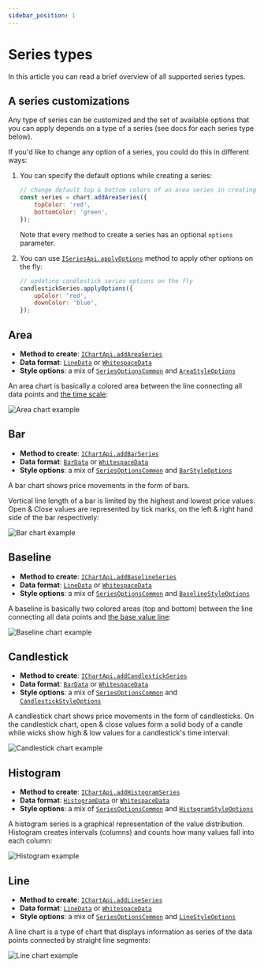 ```yaml
---
sidebar_position: 1
---
```


# Series types

In this article you can read a brief overview of all supported series types.

## A series customizations

Any type of series can be customized and the set of available options that you can apply depends on a type of a series (see docs for each series type below).

If you'd like to change any option of a series, you could do this in different ways:

1. You can specify the default options while creating a series:

    ```js
    // change default top & bottom colors of an area series in creating time
    const series = chart.addAreaSeries({
        topColor: 'red',
        bottomColor: 'green',
    });
    ````

    Note that every method to create a series has an optional `options` parameter.

1. You can use [`ISeriesApi.applyOptions`](/api/interfaces/ISeriesApi.md#applyoptions) method to apply other options on the fly:

    ```js
    // updating candlestick series options on the fly
    candlestickSeries.applyOptions({
        upColor: 'red',
        downColor: 'blue',
    });
    ```

## Area

- **Method to create**: [`IChartApi.addAreaSeries`](/api/interfaces/IChartApi.md#addareaseries)
- **Data format**: [`LineData`](/api/interfaces/LineData.md) or [`WhitespaceData`](/api/interfaces/WhitespaceData.md)
- **Style options**: a mix of [`SeriesOptionsCommon`](/api/interfaces/SeriesOptionsCommon.md) and [`AreaStyleOptions`](/api/interfaces/AreaStyleOptions.md)

An area chart is basically a colored area between the line connecting all data points and [the time scale](./time-scale.md):

![Area chart example](/img/area-series.png "Area chart example")

## Bar

- **Method to create**: [`IChartApi.addBarSeries`](/api/interfaces/IChartApi.md#addbarseries)
- **Data format**: [`BarData`](/api/interfaces/BarData.md) or [`WhitespaceData`](/api/interfaces/WhitespaceData.md)
- **Style options**: a mix of [`SeriesOptionsCommon`](/api/interfaces/SeriesOptionsCommon.md) and [`BarStyleOptions`](/api/interfaces/BarStyleOptions.md)

A bar chart shows price movements in the form of bars.

Vertical line length of a bar is limited by the highest and lowest price values.
Open & Close values are represented by tick marks, on the left & right hand side of the bar respectively:

![Bar chart example](/img/bar-series.png "Bar chart example")

## Baseline

- **Method to create**: [`IChartApi.addBaselineSeries`](/api/interfaces/IChartApi.md#addbaselineseries)
- **Data format**: [`LineData`](/api/interfaces/LineData.md) or [`WhitespaceData`](/api/interfaces/WhitespaceData.md)
- **Style options**: a mix of [`SeriesOptionsCommon`](/api/interfaces/SeriesOptionsCommon.md) and [`BaselineStyleOptions`](/api/interfaces/BaselineStyleOptions.md)

A baseline is basically two colored areas (top and bottom) between the line connecting all data points and [the base value line](/api/interfaces/BaselineStyleOptions.md#basevalue):

![Baseline chart example](/img/baseline-series.png)

## Candlestick

- **Method to create**: [`IChartApi.addCandlestickSeries`](/api/interfaces/IChartApi.md#addcandlestickseries)
- **Data format**: [`BarData`](/api/interfaces/BarData.md) or [`WhitespaceData`](/api/interfaces/WhitespaceData.md)
- **Style options**: a mix of [`SeriesOptionsCommon`](/api/interfaces/SeriesOptionsCommon.md) and [`CandlestickStyleOptions`](/api/interfaces/CandlestickStyleOptions.md)

A candlestick chart shows price movements in the form of candlesticks.
On the candlestick chart, open & close values form a solid body of a candle while wicks show high & low values for a candlestick's time interval:

![Candlestick chart example](/img/candlestick-series.png "Candlestick chart example")

## Histogram

- **Method to create**: [`IChartApi.addHistogramSeries`](/api/interfaces/IChartApi.md#addhistogramseries)
- **Data format**: [`HistogramData`](/api/interfaces/HistogramData.md) or [`WhitespaceData`](/api/interfaces/WhitespaceData.md)
- **Style options**: a mix of [`SeriesOptionsCommon`](/api/interfaces/SeriesOptionsCommon.md) and [`HistogramStyleOptions`](/api/interfaces/HistogramStyleOptions.md)

A histogram series is a graphical representation of the value distribution.
Histogram creates intervals (columns) and counts how many values fall into each column:

![Histogram example](/img/histogram-series.png "Histogram chart example")

## Line

- **Method to create**: [`IChartApi.addLineSeries`](/api/interfaces/IChartApi.md#addlineseries)
- **Data format**: [`LineData`](/api/interfaces/LineData.md) or [`WhitespaceData`](/api/interfaces/WhitespaceData.md)
- **Style options**: a mix of [`SeriesOptionsCommon`](/api/interfaces/SeriesOptionsCommon.md) and [`LineStyleOptions`](/api/interfaces/LineStyleOptions.md)

A line chart is a type of chart that displays information as series of the data points connected by straight line segments:

![Line chart example](/img/line-series.png "Line chart example")

<!--
Please use the following snippet to update the screenshots below (make sure that DPR=2):

```js
function generateLineData() {
	return [
		{ time: '2019-05-01', value: 56.52 },
		{ time: '2019-05-02', value: 56.99 },
		{ time: '2019-05-03', value: 57.24 },
		{ time: '2019-05-06', value: 56.91 },
		{ time: '2019-05-07', value: 56.63 },
		{ time: '2019-05-08', value: 56.38 },
		{ time: '2019-05-09', value: 56.48 },
		{ time: '2019-05-10', value: 56.91 },
		{ time: '2019-05-13', value: 56.75 },
		{ time: '2019-05-14', value: 56.55 },
		{ time: '2019-05-15', value: 56.81 },
		{ time: '2019-05-16', value: 57.38 },
		{ time: '2019-05-17', value: 58.09 },
		{ time: '2019-05-20', value: 59.01 },
		{ time: '2019-05-21', value: 59.50 },
		{ time: '2019-05-22', value: 59.25 },
		{ time: '2019-05-23', value: 58.87 },
		{ time: '2019-05-24', value: 59.32 },
		{ time: '2019-05-28', value: 59.57 },
	];
}

function generateHistogramData() {
	return [
		{ time: '2019-05-01', value: 11627436.00, color: 'rgba(255,82,82, 0.8)' },
		{ time: '2019-05-02', value: 14435436.00, color: 'rgba(0, 150, 136, 0.8)' },
		{ time: '2019-05-03', value: 9388228.00, color: 'rgba(0, 150, 136, 0.8)' },
		{ time: '2019-05-06', value: 10066145.00, color: 'rgba(255,82,82, 0.8)' },
		{ time: '2019-05-07', value: 12963827.00, color: 'rgba(255,82,82, 0.8)' },
		{ time: '2019-05-08', value: 12086743.00, color: 'rgba(255,82,82, 0.8)' },
		{ time: '2019-05-09', value: 14835326.00, color: 'rgba(0, 150, 136, 0.8)' },
		{ time: '2019-05-10', value: 10707335.00, color: 'rgba(0, 150, 136, 0.8)' },
		{ time: '2019-05-13', value: 13759350.00, color: 'rgba(255,82,82, 0.8)' },
		{ time: '2019-05-14', value: 12776175.00, color: 'rgba(255,82,82, 0.8)' },
		{ time: '2019-05-15', value: 10806379.00, color: 'rgba(0, 150, 136, 0.8)' },
		{ time: '2019-05-16', value: 11695064.00, color: 'rgba(0, 150, 136, 0.8)' },
		{ time: '2019-05-17', value: 14436662.00, color: 'rgba(0, 150, 136, 0.8)' },
		{ time: '2019-05-20', value: 20910590.00, color: 'rgba(0, 150, 136, 0.8)' },
		{ time: '2019-05-21', value: 14016315.00, color: 'rgba(0, 150, 136, 0.8)' },
		{ time: '2019-05-22', value: 11487448.00, color: 'rgba(255,82,82, 0.8)' },
		{ time: '2019-05-23', value: 11707083.00, color: 'rgba(255,82,82, 0.8)' },
		{ time: '2019-05-24', value: 8755506.00, color: 'rgba(0, 150, 136, 0.8)' },
		{ time: '2019-05-28', value: 3097125.00, color: 'rgba(0, 150, 136, 0.8)' },
	];
}

function generateBarData() {
	return [
		{ time: '2019-05-01', open: 203.20, high: 203.52, low: 198.66, close: 198.80 },
		{ time: '2019-05-02', open: 199.30, high: 201.06, low: 198.80, close: 201.01 },
		{ time: '2019-05-03', open: 202.00, high: 202.31, low: 200.32, close: 200.56 },
		{ time: '2019-05-06', open: 198.74, high: 199.93, low: 198.31, close: 199.63 },
		{ time: '2019-05-07', open: 196.75, high: 197.65, low: 192.96, close: 194.77 },
		{ time: '2019-05-08', open: 194.49, high: 196.61, low: 193.68, close: 195.17 },
		{ time: '2019-05-09', open: 193.31, high: 195.08, low: 191.59, close: 194.58 },
		{ time: '2019-05-10', open: 193.21, high: 195.49, low: 190.01, close: 194.58 },
		{ time: '2019-05-13', open: 191.00, high: 191.66, low: 189.14, close: 190.34 },
		{ time: '2019-05-14', open: 190.50, high: 192.76, low: 190.01, close: 191.62 },
		{ time: '2019-05-15', open: 190.81, high: 192.81, low: 190.27, close: 191.76 },
		{ time: '2019-05-16', open: 192.47, high: 194.96, low: 192.20, close: 192.38 },
		{ time: '2019-05-17', open: 190.86, high: 194.50, low: 190.75, close: 192.58 },
		{ time: '2019-05-20', open: 191.13, high: 192.86, low: 190.61, close: 190.95 },
		{ time: '2019-05-21', open: 187.13, high: 192.52, low: 186.34, close: 191.45 },
		{ time: '2019-05-22', open: 190.49, high: 192.22, low: 188.05, close: 188.91 },
		{ time: '2019-05-23', open: 188.45, high: 192.54, low: 186.27, close: 192.00 },
		{ time: '2019-05-24', open: 192.54, high: 193.86, low: 190.41, close: 193.59 },
		{ time: '2019-05-28', open: 194.38, high: 196.47, low: 193.75, close: 194.08 },
	];
}

function runTestCase() {
	const container = document.createElement('div');
	document.body.appendChild(container);

	const areaChart = window.areaChart = LightweightCharts.createChart(container, { width: 600, height: 300 });
	areaChart.timeScale().fitContent();
	areaChart.addAreaSeries().setData(generateLineData());

	const barChart = window.barChart = LightweightCharts.createChart(container, { width: 600, height: 300 });
	barChart.timeScale().fitContent();
	barChart.addBarSeries().setData(generateBarData());

	const baselineChart = window.baselineChart = LightweightCharts.createChart(container, { width: 600, height: 300 });
	baselineChart.timeScale().fitContent();
	baselineChart.addBaselineSeries({ baseValue: { price: 57.5 } }).setData(generateLineData());

	const candlestickChart = window.candlestickChart = LightweightCharts.createChart(container, { width: 600, height: 300 });
	candlestickChart.timeScale().fitContent();
	candlestickChart.addCandlestickSeries().setData(generateBarData());

	const histogramChart = window.histogramChart = LightweightCharts.createChart(container, { width: 600, height: 300 });
	histogramChart.timeScale().fitContent();
	histogramChart.addHistogramSeries({ priceFormat: { type: 'volume' } }).setData(generateHistogramData());

	const lineChart = window.lineChart = LightweightCharts.createChart(container, { width: 600, height: 300 });
	lineChart.timeScale().fitContent();
	lineChart.addLineSeries().setData(generateLineData());
}
```

- then use `copy(chartVarName.takeScreenshot().toDataURL())` (e.g. `copy(lineChart.takeScreenshot().toDataURL())`)
- paste the result into URL bar of the new tab
- save image as
- profit
-->
